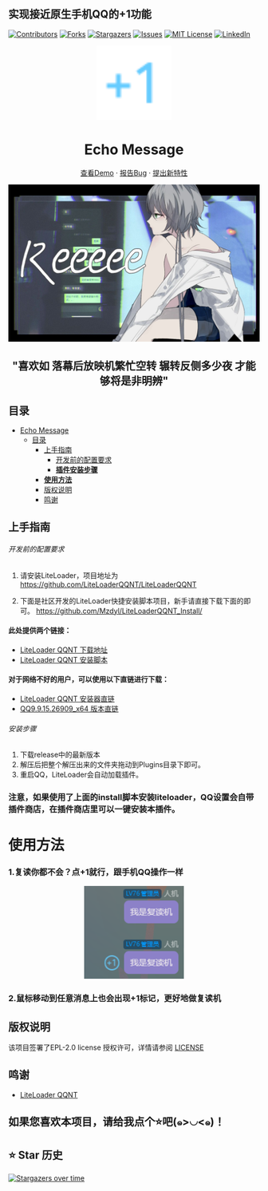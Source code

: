 ## 实现接近原生手机QQ的+1功能

<!-- PROJECT SHIELDS -->



<p align="center" style="margin-left: 50%">

[![Contributors][contributors-shield]][contributors-url]
[![Forks][forks-shield]][forks-url]
[![Stargazers][stars-shield]][stars-url]
[![Issues][issues-shield]][issues-url]
[![MIT License][license-shield]][license-url]
[![LinkedIn][linkedin-shield]][linkedin-url]

</p>

<!-- PROJECT LOGO -->

<p align="center">
  <a href="https://github.com/WJZ-P/LiteLoaderQQNT-Echo-Message/">
    <img src="src/assests/plus_one.svg" alt="Logo" width="150" height="150" style="color: #66ccff;margin: 0">
  </a>
  <h1 align="center">Echo Message</h1>
  <p align="center">
    <a href="https://github.com/WJZ-P/LiteLoaderQQNT-Echo-Message">查看Demo</a>
    ·
    <a href="https://github.com/WJZ-P/LiteLoaderQQNT-Echo-Message/issues">报告Bug</a>
    ·
    <a href="https://github.com/WJZ-P/LiteLoaderQQNT-Echo-Message/issues">提出新特性</a>
  </p>
</p>

<p align="center">
  <a href="https://www.bilibili.com/video/BV18Y4y1V7n5">
    <img src="src/assests/markdown/re.png" alt="Reeeee">
  </a>
</p>
<h2 align="center">"喜欢如
落幕后放映机繁忙空转
辗转反侧多少夜
才能够将是非明辨"
</h2>

## 目录

- [Echo Message](#projectname)
    - [目录](#目录)
        - [上手指南](#上手指南)
            - [开发前的配置要求](#开发前的配置要求)
            - [**插件安装步骤**](#安装步骤)
        - [**使用方法**](#使用方法)
        - [版权说明](#版权说明)
        - [鸣谢](#鸣谢)

## 上手指南

###### 开发前的配置要求

1. 请安装LiteLoader，项目地址为 https://github.com/LiteLoaderQQNT/LiteLoaderQQNT

2. 下面是社区开发的LiteLoader快捷安装脚本项目，新手请直接下载下面的即可。
   https://github.com/Mzdyl/LiteLoaderQQNT_Install/

#### 此处提供两个链接：

- [LiteLoader QQNT 下载地址](https://github.com/LiteLoaderQQNT/LiteLoaderQQNT/releases)
- [LiteLoader QQNT 安装脚本](https://github.com/Mzdyl/LiteLoaderQQNT_Install/releases)

#### 对于网络不好的用户，可以使用以下直链进行下载：

- [LiteLoader QQNT 安装器直链][LL-installer-link]
- [QQ9.9.15.26909_x64 版本直链][oldQQ-download-link]

###### 安装步骤

1. 下载release中的最新版本
2. 解压后把整个解压出来的文件夹拖动到Plugins目录下即可。
3. 重启QQ，LiteLoader会自动加载插件。

### 注意，如果使用了上面的install脚本安装liteloader，QQ设置会自带插件商店，在插件商店里可以一键安装本插件。

# 使用方法

### 1.复读你都不会？点+1就行，跟手机QQ操作一样

<p align="center">
  <a>
    <img src="src/assests/markdown/repeat.png" alt="聊天界面" style="width: 200px">
  </a>
</p>

### 2.鼠标移动到任意消息上也会出现+1标记，更好地做复读机


## 版权说明

该项目签署了EPL-2.0 license
授权许可，详情请参阅 [LICENSE](https://github.com/WJZ-P/LiteLoaderQQNT-Encrypt-Chat/blob/main/LICENSE)

## 鸣谢

- [LiteLoader QQNT](https://github.com/LiteLoaderQQNT/LiteLoaderQQNT?tab=readme-ov-file)


## 如果您喜欢本项目，请给我点个⭐吧(๑>◡<๑)！

## ⭐ Star 历史

[![Stargazers over time](https://starchart.cc/WJZ-P/LiteLoaderQQNT-Echo-Message.svg?variant=adaptive)](https://starchart.cc/WJZ-P/LiteLoaderQQNT-Echo-Message)
<!-- links -->

[your-project-path]:WJZ-P/LiteLoaderQQNT-Echo-Message

[contributors-shield]: https://img.shields.io/github/contributors/WJZ-P/LiteLoaderQQNT-Echo-Message.svg?style=flat-square

[contributors-url]: https://github.com/WJZ-P/LiteLoaderQQNT-Echo-Message/graphs/contributors

[forks-shield]: https://img.shields.io/github/forks/WJZ-P/LiteLoaderQQNT-Echo-Message.svg?style=flat-square

[forks-url]: https://github.com/WJZ-P/LiteLoaderQQNT-Echo-Message/network/members

[stars-shield]: https://img.shields.io/github/stars/WJZ-P/LiteLoaderQQNT-Echo-Message.svg?style=flat-square

[stars-url]: https://github.com/WJZ-P/LiteLoaderQQNT-Echo-Message/stargazers

[issues-shield]: https://img.shields.io/github/issues/WJZ-P/LiteLoaderQQNT-Echo-Message.svg?style=flat-square

[issues-url]: https://img.shields.io/github/issues/WJZ-P/LiteLoaderQQNT-Echo-Message.svg

[license-shield]: https://img.shields.io/github/license/WJZ-P/LiteLoaderQQNT-Echo-Message.svg?style=flat-square

[license-url]: https://github.com/WJZ-P/LiteLoaderQQNT-Echo-Message/blob/main/LICENSE

[linkedin-shield]: https://img.shields.io/badge/-LinkedIn-black.svg?style=flat-square&logo=linkedin&colorB=555

[linkedin-url]: https://linkedin.com/in/shaojintian

[oldQQ-download-link]:https://plat-sh-community-prod-upload-ugc.oss-cn-shanghai.aliyuncs.com/upload/2024/09/24/437001026/70ba06146cc3817109214d56dd280e95_5952845132396831848.jpg

[LL-installer-link]:https://plat-sh-community-prod-upload-ugc.oss-cn-shanghai.aliyuncs.com/upload/2024/09/24/437001026/cc9702b90653ca48f4fd5222636bb527_2445931754753249733.jpg

